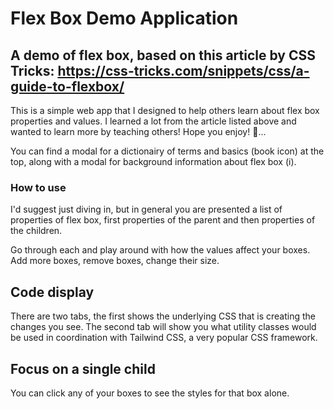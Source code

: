 # Flex Box Demo Application
## A demo of flex box, based on this article by CSS Tricks: https://css-tricks.com/snippets/css/a-guide-to-flexbox/

This is a simple web app that I designed to help others learn about flex box properties and values. I learned a lot from the article listed above and wanted to learn more by teaching others! Hope you enjoy! 🙂...

You can find a modal for a dictionairy of terms and basics (book icon) at the top, along with a modal for background information about flex box (i).  

### How to use

I'd suggest just diving in, but in general you are presented a list of properties of flex box, first properties of the parent and then properties of the children.

Go through each and play around with how the values affect your boxes. Add more boxes, remove boxes, change their size.

## Code display

There are two tabs, the first shows the underlying CSS that is creating the changes you see. The second tab will show you what utility classes would be used in coordination with Tailwind CSS, a very popular CSS framework.

## Focus on a single child

You can click any of your boxes to see the styles for that box alone.
